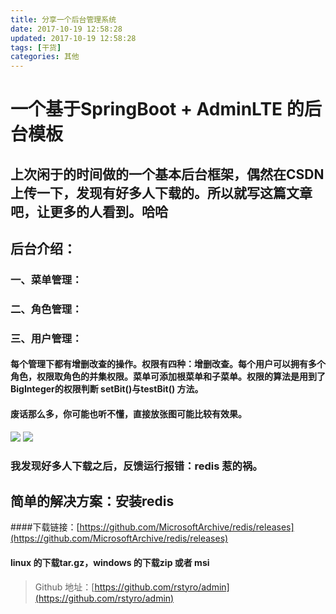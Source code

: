 ```yaml
---
title: 分享一个后台管理系统
date: 2017-10-19 12:58:28
updated: 2017-10-19 12:58:28
tags: [干货]
categories: 其他
---
```

# 一个基于SpringBoot + AdminLTE 的后台模板
## 上次闲于的时间做的一个基本后台框架，偶然在CSDN 上传一下，发现有好多人下载的。所以就写这篇文章吧，让更多的人看到。哈哈
## 后台介绍：
### 一、菜单管理：
### 二、角色管理：
### 三、用户管理：
#### 每个管理下都有增删改查的操作。权限有四种：增删改查。每个用户可以拥有多个角色，权限取角色的并集权限。菜单可添加根菜单和子菜单。权限的算法是用到了BigInteger的权限判断 setBit()与testBit() 方法。

<!--more-->

#### 废话那么多，你可能也听不懂，直接放张图可能比较有效果。
![](78493.png)
![](71820.png)



### 我发现好多人下载之后，反馈运行报错：redis 惹的祸。
## 简单的解决方案：安装redis 
####下载链接：[https://github.com/MicrosoftArchive/redis/releases](https://github.com/MicrosoftArchive/redis/releases)

#### linux 的下载tar.gz，windows 的下载zip 或者 msi

> Github 地址：[https://github.com/rstyro/admin](https://github.com/rstyro/admin)
> 
